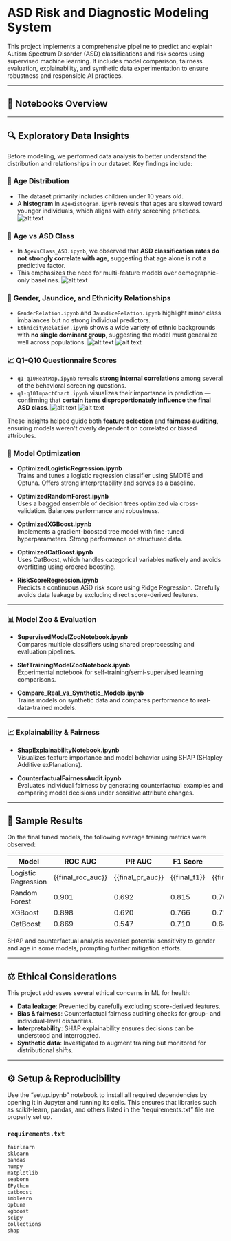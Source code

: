 # ASD Risk and Diagnostic Modeling System

This project implements a comprehensive pipeline to predict and explain Autism Spectrum Disorder (ASD) classifications and risk scores using supervised machine learning. It includes model comparison, fairness evaluation, explainability, and synthetic data experimentation to ensure robustness and responsible AI practices.

---

## 📁 Notebooks Overview
---

## 🔍 Exploratory Data Insights

Before modeling, we performed data analysis to better understand the distribution and relationships in our dataset. Key findings include:

### 🎂 Age Distribution
- The dataset primarily includes children under 10 years old.
- A **histogram** in `AgeHistogram.ipynb` reveals that ages are skewed toward younger individuals, which aligns with early screening practices.
![alt text](graph_pngs/AgeHistogram.png)

### 🧠 Age vs ASD Class
- In `AgeVsClass_ASD.ipynb`, we observed that **ASD classification rates do not strongly correlate with age**, suggesting that age alone is not a predictive factor.
- This emphasizes the need for multi-feature models over demographic-only baselines.
![alt text](graph_pngs/AgeVsClass_ASD.png)

### 🧬 Gender, Jaundice, and Ethnicity Relationships
- `GenderRelation.ipynb` and `JaundiceRelation.ipynb` highlight minor class imbalances but no strong individual predictors.
- `EthnicityRelation.ipynb` shows a wide variety of ethnic backgrounds with **no single dominant group**, suggesting the model must generalize well across populations.
![alt text](graph_pngs/ASD_By_Gender.png)
![alt text](graph_pngs/JaundiceASD.png)

### 📈 Q1–Q10 Questionnaire Scores
- `q1-q10HeatMap.ipynb` reveals **strong internal correlations** among several of the behavioral screening questions.
- `q1-q10ImpactChart.ipynb` visualizes their importance in prediction — confirming that **certain items disproportionately influence the final ASD class**.
![alt text](graph_pngs/QHeatmap.png)
![alt text](graph_pngs/QImpact.png)


These insights helped guide both **feature selection** and **fairness auditing**, ensuring models weren't overly dependent on correlated or biased attributes.

### 🧠 Model Optimization
- **OptimizedLogisticRegression.ipynb**  
  Trains and tunes a logistic regression classifier using SMOTE and Optuna. Offers strong interpretability and serves as a baseline.
  
- **OptimizedRandomForest.ipynb**  
  Uses a bagged ensemble of decision trees optimized via cross-validation. Balances performance and robustness.

- **OptimizedXGBoost.ipynb**  
  Implements a gradient-boosted tree model with fine-tuned hyperparameters. Strong performance on structured data.

- **OptimizedCatBoost.ipynb**  
  Uses CatBoost, which handles categorical variables natively and avoids overfitting using ordered boosting.

- **RiskScoreRegression.ipynb**  
  Predicts a continuous ASD risk score using Ridge Regression. Carefully avoids data leakage by excluding direct score-derived features.

---

### 📊 Model Zoo & Evaluation
- **SupervisedModelZooNotebook.ipynb**  
  Compares multiple classifiers using shared preprocessing and evaluation pipelines.

- **SlefTrainingModelZooNotebook.ipynb**  
  Experimental notebook for self-training/semi-supervised learning comparisons.

- **Compare_Real_vs_Synthetic_Models.ipynb**  
  Trains models on synthetic data and compares performance to real-data-trained models.

---

### 📈 Explainability & Fairness
- **ShapExplainabilityNotebook.ipynb**  
  Visualizes feature importance and model behavior using SHAP (SHapley Additive exPlanations).

- **CounterfactualFairnessAudit.ipynb**  
  Evaluates individual fairness by generating counterfactual examples and comparing model decisions under sensitive attribute changes.

---

## 🧪 Sample Results

On the final tuned models, the following average training metrics were observed:

| Model               | ROC AUC | PR AUC | F1 Score | MCC   | Accuracy |
|--------------------|---------|--------|----------|-------|----------|
| Logistic Regression| {{final_roc_auc}} | {{final_pr_auc}} | {{final_f1}} | {{final_mcc}} | {{accuracy}} |
| Random Forest      | 0.901     | 0.692    | 0.815      | 0.766   | 0.920      |
| XGBoost            | 0.898     | 0.620    | 0.766      | 0.711   | 0.888      |
| CatBoost           | 0.869     | 0.547    | 0.710      | 0.641   | 0.852      |

SHAP and counterfactual analysis revealed potential sensitivity to gender and age in some models, prompting further mitigation efforts.

---

## ⚖️ Ethical Considerations

This project addresses several ethical concerns in ML for health:

- **Data leakage**: Prevented by carefully excluding score-derived features.
- **Bias & fairness**: Counterfactual fairness auditing checks for group- and individual-level disparities.
- **Interpretability**: SHAP explainability ensures decisions can be understood and interrogated.
- **Synthetic data**: Investigated to augment training but monitored for distributional shifts.

---

## ⚙️ Setup & Reproducibility

Use the “setup.ipynb” notebook to install all required dependencies by opening it in Jupyter and running its cells. This ensures that libraries such as scikit-learn, pandas, and others listed in the “requirements.txt” file are properly set up.



### `requirements.txt`
```txt
fairlearn
sklearn
pandas
numpy
matplotlib
seaborn
IPython
catboost
imblearn
optuna
xgboost
scipy
collections
shap
